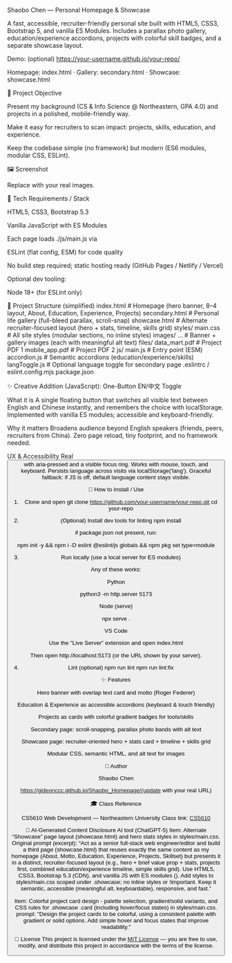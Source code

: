 Shaobo Chen — Personal Homepage & Showcase

A fast, accessible, recruiter-friendly personal site built with HTML5, CSS3, Bootstrap 5, and vanilla ES Modules.
Includes a parallax photo gallery, education/experience accordions, projects with colorful skill badges, and a separate showcase layout.

Demo: (optional) https://your-username.github.io/your-repo/

Homepage: index.html · Gallery: secondary.html · Showcase: showcase.html

🌟 Project Objective

Present my background (CS & Info Science @ Northeastern, GPA 4.0) and projects in a polished, mobile-friendly way.

Make it easy for recruiters to scan impact: projects, skills, education, and experience.

Keep the codebase simple (no framework) but modern (ES6 modules, modular CSS, ESLint).

🖼 Screenshot

Replace with your real images.

🧰 Tech Requirements / Stack

HTML5, CSS3, Bootstrap 5.3

Vanilla JavaScript with ES Modules

Each page loads ./js/main.js via <script type="module" src="./js/main.js"></script>

ESLint (flat config, ESM) for code quality

No build step required; static hosting ready (GitHub Pages / Netlify / Vercel)

Optional dev tooling:

Node 18+ (for ESLint only)

📁 Project Structure (simplified)
index.html # Homepage (hero banner, 8–4 layout, About, Education, Experience, Projects)
secondary.html # Personal life gallery (full-bleed parallax, scroll-snap)
showcase.html # Alternate recruiter-focused layout (hero + stats, timeline, skills grid)
styles/
main.css # All site styles (modular sections, no inline styles)
images/
... # Banner + gallery images (each with meaningful alt text)
files/
data_mart.pdf # Project PDF 1
mobile_app.pdf # Project PDF 2
js/
main.js # Entry point (ESM)
accordion.js # Semantic accordions (education/experience/skills)
langToggle.js # Optional language toggle for secondary page
.eslintrc / eslint.config.mjs
package.json

✨ Creative Addition (JavaScript): One-Button EN/中文 Toggle

What it is
A single floating button that switches all visible text between English and Chinese instantly, 
and remembers the choice with localStorage. Implemented with vanilla ES modules; accessible and
keyboard-friendly.

Why it matters
Broadens audience beyond English speakers (friends, peers, recruiters from China).
Zero page reload, tiny footprint, and no framework needed.

UX & Accessibility
Real <button> with aria-pressed and a visible focus ring.
Works with mouse, touch, and keyboard.
Persists language across visits via localStorage('lang').
Graceful fallback: if JS is off, default language content stays visible.

🚀 How to Install / Use

1. Clone and open
   git clone https://github.com/your-username/your-repo.git
   cd your-repo

2. (Optional) Install dev tools for linting
   npm install

if package.json not present, run:

npm init -y && npm i -D eslint @eslint/js globals && npm pkg set type=module

3. Run locally (use a local server for ES modules)

Any of these works:

Python

python3 -m http.server 5173

Node (serve)

npx serve .

VS Code

Use the "Live Server" extension and open index.html

Then open http://localhost:5173 (or the URL shown by your server).

4. Lint (optional)
   npm run lint
   npm run lint:fix




✨ Features

Hero banner with overlap text card and motto (Roger Federer)

Education & Experience as accessible accordions (keyboard & touch friendly)

Projects as cards with colorful gradient badges for tools/skills

Secondary page: scroll-snapping, parallax photo bands with alt text

Showcase page: recruiter-oriented hero + stats card + timeline + skills grid

Modular CSS, semantic HTML, and alt text for images

👤 Author

Shaobo Chen

https://gideonccc.github.io/Shaobo_Homepage/(update with your real URL)


🎓 Class Reference

CS5610 Web Development — Northeastern University
Class link: [CS5610](https://johnguerra.co/classes/webDevelopment_online_fall_2025/)


🤖 AI-Generated Content Disclosure
AI tool (ChatGPT-5)
Item: Alternate “Showcase” page layout (showcase.html) and hero stats styles in styles/main.css.
Original prompt (excerpt):
“Act as a senior full-stack web engineer/editor and build a third page (showcase.html) that reuses exactly the same content as my homepage (About, Motto, Education, Experience, Projects, Skillset) but presents it in a distinct, recruiter-focused layout (e.g., hero + brief value prop + stats, projects first, combined education/experience timeline, simple skills grid). Use HTML5, CSS3, Bootstrap 5.3 (CDN), and vanilla JS with ES modules (<script type="module" src="./js/main.js"></script>). Add styles to styles/main.css scoped under .showcase; no inline styles or !important. Keep it semantic, accessible (meaningful alt, keyboardable), responsive, and fast.”

Item: Colorful project card design - palette selection, gradient/solid variants, and CSS rules for .showcase .card (including hover/focus states) in styles/main.css.
prompt:
"Design the project cards to be colorful, using a consistent palette with gradient or solid options. Add simple hover and focus states that improve readability."

📄 License
This project is licensed under the [MIT License](LICENSE) — you are free to use, modify, and distribute this project in accordance with the terms of the license.
